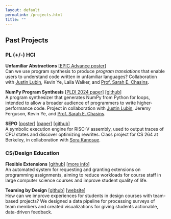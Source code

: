 ```yaml
---
layout: default
permalink: /projects.html
title: ""
---
```


<!-- ## Current Projects -->
## Past Projects

### PL (+/-) HCI
__Unfamiliar Abstractions__ [[EPIC Advance poster](../assets/files/epic-poster-sp23.pdf)] \
Can we use program synthesis to produce *program translations* that enable users to understand code written in unfamiliar languages? Collaboration with [Justin Lubin](https://jlubin.net), Kevin Ye, Laila Walker, and [Prof. Sarah E. Chasins](https://schasins.com).

__NumPy Program Synthesis__ <a name="numpy"></a> [[PLDI 2024 paper](https://doi.org/10.1145/3656453)] [[github](https://github.com/justinlubin/cobbler)] \
A program synthesizer that generates NumPy from Python for loops, intended to allow a broader audience of programmers to write higher-performance code. Project in collaboration with [Justin Lubin](https://jlubin.net), Jeremy Ferguson, Kevin Ye, and [Prof. Sarah E. Chasins](https://schasins.com).

__SEPO__ [[poster](../assets/files/sepo-poster.pdf)] [[paper](../assets/files/sepo-paper.pdf)] [[github](https://github.com/skberkeley/sepo)] \
A symbolic execution engine for RISC-V assembly, used to output traces of CPU states and discover optimizing rewrites. Class project for CS 264 at Berkeley, in collaboration with [Sora Kanosue](https://skanosue.com).

### CS/Design Education

__Flexible Extensions__ [[github](https://github.com/cs161-staff/extensions)] [[more info](https://acelab.berkeley.edu/projects/flextensions/)] \
An automated system for requesting and granting extensions on programming assignments, aiming to reduce workloads for course staff in large computer science courses and improve student quality of life.

__Teaming by Design__ [[github](https://github.com/teamingbydesign/txd-pipeline)] [[website](https://www.teamingxdesign.com/)] \
How can we improve experiences for students in design courses with team-based projects? We designed a data pipeline for processing surveys of team members and created visualizations for giving students actionable, data-driven feedback.
